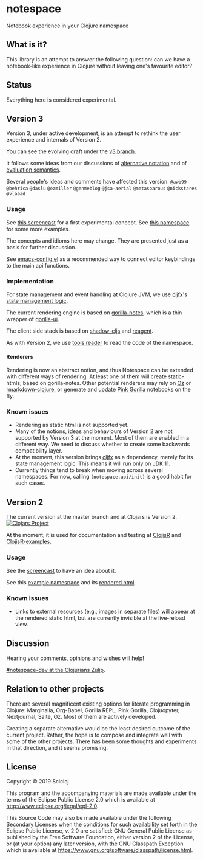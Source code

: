# notespace

Notebook experience in your Clojure namespace

## What is it?

This library is an attempt to answer the following question: can we have a notebook-like experience in Clojure without leaving one's favourite editor?

## Status

Everything here is considered experimental.

## Version 3
Version 3, under active development, is an attempt to rethink the user experience and internals of Version 2.

You can see the evolving draft under the [v3 branch](https://github.com/scicloj/notespace/tree/v3).

It follows some ideas from our discussions of [alternative notation](https://clojurians.zulipchat.com/#narrow/stream/224153-notespace-dev/topic/alternative.20notation) and of [evaluation semantics](https://clojurians.zulipchat.com/#narrow/stream/224153-notespace-dev/topic/evaluation.20semantics.20--.20suggested.20breaking.20change).

Several people's ideas and comments have affected this version.
`@awb99` `@behrica` `@daslu` `@ezmiller` `@genmeblog` `@jsa-aerial` `@metasoarous` `@nickstares` `@vlaaad` 

### Usage

See [this screencast](https://youtu.be/_GcTnkhn9g0) for a first experimental concept. See [this namespace](./test/notespace/v3_experiment1_test.clj) for some more examples.

The concepts and idioms here may change. They are presented just as a basis for further discussion.

See [emacs-config.el](./emacs-config.el) as a recommended way to connect editor keybindings to the main api functions.

### Implementation
For state management and event handling at Clojure JVM, we use [cljfx](https://github.com/cljfx/cljfx)'s [state management logic](https://github.com/cljfx/cljfx#subscriptions-and-contexts).

The current rendering engine is based on [gorilla-notes](https://github.com/scicloj/gorilla-notes), which is a thin wrapper of [gorilla-ui](https://github.com/pink-gorilla/gorilla-ui).

The client side stack is based on [shadow-cljs](https://github.com/thheller/shadow-cljs) and [reagent](https://reagent-project.github.io).

As with Version 2, we use [tools.reader](https://github.com/clojure/tools.reader) to read the code of the namespace.

#### Renderers

Rendering is now an abstract notion, and thus Notespace can be extended with different ways of rendering. At least one of them will create static-htmls, based on gorilla-notes. Other potential renderers may rely on [Oz](https://github.com/metasoarous/oz) or [rmarkdown-clojure](https://github.com/genmeblog/rmarkdown-clojure), or generate and update [Pink Gorilla](https://pink-gorilla.github.io) notebooks on the fly.

### Known issues
* Rendering as static html is not supported yet.
* Many of the notions, ideas and behaviours of Version 2 are not supported by Version 3 at the moment. Most of them are enabled in a different way. We need to discuss whether to create some backwards compatibility layer.
* At the moment, this version brings [cljfx](https://github.com/cljfx/cljfx) as a dependency, merely for its state management logic. This means it will run only on JDK 11.
* Currently things tend to break when moving across several namespaces. For now, calling `(notespace.api/init)` is a good habit for such cases.

## Version 2
The current version at the master branch and at Clojars is Version 2.
[![Clojars Project](https://img.shields.io/clojars/v/scicloj/notespace.svg)](https://clojars.org/scicloj/notespace)

At the moment, it is used for documentation and testing at [ClojisR](https://github.com/scicloj/clojisr) and [ClojisR-examples](https://github.com/scicloj/clojisr-examples).

### Usage

See the [screencast](https://drive.google.com/file/d/1D0EBTA2Udt2vjEEetiHqjjk1blb79XcY/view?usp=sharing) to have an idea about it.

See this [example namespace](./test/notespace/v2/tutorial_test.clj) and its [rendered html](https://scicloj.github.io/notespace/doc/notespace/v2/tutorial-test/index.html).

### Known issues
* Links to external resources (e.g., images in separate files) will appear at the rendered static html, but are currently invisible at the live-reload view.

## Discussion

Hearing your comments, opinions and wishes will help!

[#notespace-dev at the Clojurians Zulip](https://clojurians.zulipchat.com/#narrow/stream/224153-notespace-dev).

## Relation to other projects

There are several magnificent existing options for literate programming in Clojure: Marginalia, Org-Babel, Gorilla REPL, Pink Gorilla, Clojuopyter, Nextjournal, Saite, Oz. Most of them are actively developed.

Creating a separate alternative would be the least desired outcome of the current project. Rather, the hope is to compose and integrate well with some of the other projects. There has been some thoughts and experiments in that direction, and it seems promising.

## License

Copyright © 2019 Scicloj

This program and the accompanying materials are made available under the
terms of the Eclipse Public License 2.0 which is available at
http://www.eclipse.org/legal/epl-2.0.

This Source Code may also be made available under the following Secondary
Licenses when the conditions for such availability set forth in the Eclipse
Public License, v. 2.0 are satisfied: GNU General Public License as published by
the Free Software Foundation, either version 2 of the License, or (at your
option) any later version, with the GNU Classpath Exception which is available
at https://www.gnu.org/software/classpath/license.html.
